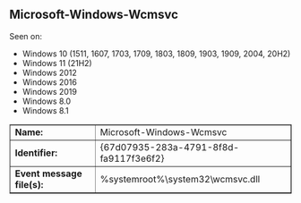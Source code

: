 ## Microsoft-Windows-Wcmsvc

Seen on:
* Windows 10 (1511, 1607, 1703, 1709, 1803, 1809, 1903, 1909, 2004, 20H2)
* Windows 11 (21H2)
* Windows 2012
* Windows 2016
* Windows 2019
* Windows 8.0
* Windows 8.1

<table border="1" class="docutils">
  <tbody>
    <tr>
      <td><b>Name:</b></td>
      <td>Microsoft-Windows-Wcmsvc</td>
    </tr>
    <tr>
      <td><b>Identifier:</b></td>
      <td>{67d07935-283a-4791-8f8d-fa9117f3e6f2}</td>
    </tr>
    <tr>
      <td><b>Event message file(s):</b></td>
      <td>%systemroot%\system32\wcmsvc.dll</td>
    </tr>
  </tbody>
</table>

&nbsp;

